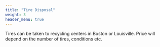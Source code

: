 ```yaml
---
title: "Tire Disposal"
weight: 3
header_menu: true
---
```


Tires can be taken to recycling centers in Boston or Louisville.  Price will depend on the number of tires, conditions etc.
